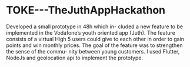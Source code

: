# TOKE---TheJuthAppHackathon

Developed a small prototype in 48h which in-
cluded a new feature to be implemented in
the Vodafone’s youth oriented app (Juth). The
feature consists of a virtual High 5 users could
give to each other in order to gain points and
win monthly prices. The goal of the feature
was to strengthen the sense of the commu-
nity between young customers. I used Flutter,
NodeJs and geolocation api to implement the
prototype.
